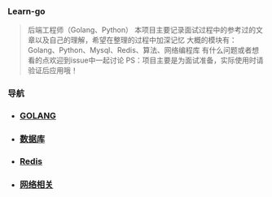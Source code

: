 ### Learn-go

> 后端工程师（Golang、Python）
> 本项目主要记录面试过程中的参考过的文章以及自己的理解，希望在整理的过程中加深记忆
> 大概的模块有：Golang、Python、Mysql、Redis、算法、网络编程库
> 有什么问题或者想看的点欢迎到issue中一起讨论
> PS：项目主要是为面试准备，实际使用时请验证后应用哦！


### 导航

- ### [GOLANG](golang/readme.md)
- ### [数据库](database/readme.md)
- ### [Redis](redis/readme.md)
- ### [网络相关](network/readme.md)

